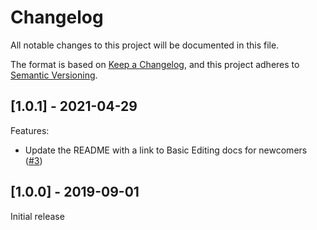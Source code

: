 # Changelog

All notable changes to this project will be documented in this file.

The format is based on [Keep a Changelog](https://keepachangelog.com/en/1.0.0/),
and this project adheres to [Semantic Versioning](https://semver.org/spec/v2.0.0.html).

## [1.0.1] - 2021-04-29

Features:

  - Update the README with a link to Basic Editing docs for newcomers ([#3](https://github.com/earshinov/vscode-simple-alignment/issues/3))

## [1.0.0] - 2019-09-01

Initial release
